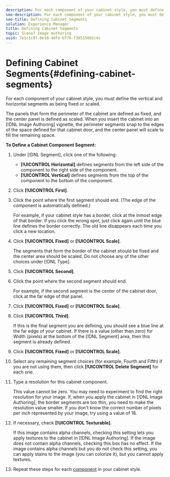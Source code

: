 ```yaml
---
description: For each component of your cabinet style, you must define the vertical and horizontal segments as being fixed or scaled.
seo-description: For each component of your cabinet style, you must define the vertical and horizontal segments as being fixed or scaled.
seo-title: Defining Cabinet Segments
solution: Experience Manager
title: Defining Cabinet Segments
topic: Scene7 Image Authoring
uuid: 7e1c1c97-0e10-4dfe-bf7b-f38515802c4c
---
```


# Defining Cabinet Segments{#defining-cabinet-segments}

For each component of your cabinet style, you must define the vertical and horizontal segments as being fixed or scaled.

The panels that form the perimeter of the cabinet are defined as fixed, and the center panel is defined as scaled. When you insert the cabinet into an [!DNL Image Authoring] vignette, the perimeter segments snap to the edges of the space defined for that cabinet door, and the center panel will scale to fill the remaining space.

**To Define a Cabinet Component Segment:** 

1. Under [!DNL Segment], click one of the following:

    * **[!UICONTROL Horizontal]** defines segments from the left side of the component to the right side of the component. 
    * **[!UICONTROL Vertical]** defines segments from the top of the component to the bottom of the component.

1. Click **[!UICONTROL First]**.
1. Click the point where the first segment should end. (The edge of the component is automatically defined.)

   For example, if your cabinet style has a border, click at the inmost edge of that border. If you click the wrong spot, just click again until the blue line defines the border correctly. The old line disappears each time you click a new location. 

1. Click **[!UICONTROL Fixed]** or **[!UICONTROL Scale]**.

   The segments that form the border of the cabinet should be fixed and the center area should be scaled. Do not choose any of the other choices under [!DNL Type]. 

1. Click **[!UICONTROL Second]**.
1. Click the point where the second segment should end.

   For example, if the second segment is the center of the cabinet door, click at the far edge of that panel. 

1. Click **[!UICONTROL Fixed]** or **[!UICONTROL Scale]**.
1. Click **[!UICONTROL Third]**.

   If this is the final segment you are defining, you should see a blue line at the far edge of your cabinet. If there is a value (other than zero) for Width (pixels) at the bottom of the [!DNL Segment] area, then this segment is already defined. 

1. Click **[!UICONTROL Fixed]** or **[!UICONTROL Scale]**.
1. Select any remaining segment choices (for example, Fourth and Fifth) if you are not using them, then click **[!UICONTROL Delete Segment]** for each one.
1. Type a resolution for this cabinet component.

   This value cannot be zero. You may need to experiment to find the right resolution for your image. If, when you apply the cabinet in [!DNL Image Authoring], the border segments are too thin, you need to make the resolution value smaller. If you don't know the correct number of pixels per inch represented by your image, try using a value of 18. 

1. If necessary, check **[!UICONTROL Texturable]**.

   If this image contains alpha channels, checking this setting lets you apply textures to the cabinet in [!DNL Image Authoring]. If the image does not contain alpha channels, checking this box has no effect. If the image contains alpha channels but you do not check this setting, you can apply stains to the image (you can colorize it), but you cannot apply textures. 

1. Repeat these steps for each [component](../../c-cat-about-cat/c-cat-creating-cabinet-files/t-cat-cabinet-comp.md#task-fcd047f1ea13431ea26de2f9d22ed81f) in your cabinet style.
